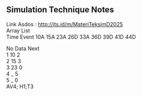 ## Simulation Technique Notes <br>
Link Asdos : http://its.id/m/MateriTeksimD2025 <br>
Array List <br>
Time Event 10A 15A 23A 26D 33A 36D 39D 41D 44D <br>

No Data Next <br>
1 10 2 <br>
2 15 3<br>
3 23 0 <br>
4 _ 5<br>
5 _ 0<br>
AV4; H1;T3 <br>


